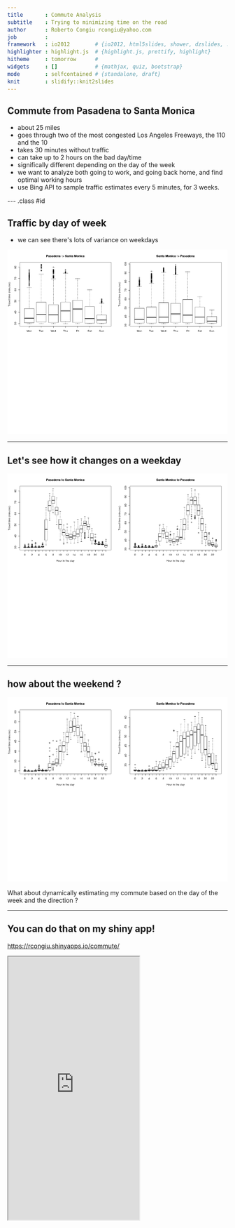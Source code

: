 ```yaml
---
title       : Commute Analysis
subtitle    : Trying to minimizing time on the road
author      : Roberto Congiu rcongiu@yahoo.com
job         : 
framework   : io2012        # {io2012, html5slides, shower, dzslides, ...}
highlighter : highlight.js  # {highlight.js, prettify, highlight}
hitheme     : tomorrow      # 
widgets     : []            # {mathjax, quiz, bootstrap}
mode        : selfcontained # {standalone, draft}
knit        : slidify::knit2slides
---
```





## Commute from Pasadena to Santa Monica

* about 25 miles
* goes through two of the most congested Los Angeles Freeways, the 110 and the 10
* takes 30 minutes without traffic
* can take up to 2 hours on the bad day/time
* significally different depending on the day of the week
* we want to analyze both going to work, and going back home, and find optimal working hours
* use Bing API to sample traffic estimates every 5 minutes, for 3 weeks.


--- .class #id 

## Traffic by day of week

* we can see there's lots of variance on weekdays

![plot of chunk unnamed-chunk-2](assets/fig/unnamed-chunk-2-1.png) 

---

## Let's see how it changes on a weekday


![plot of chunk unnamed-chunk-3](assets/fig/unnamed-chunk-3-1.png) 

---

## how about the weekend ?

![plot of chunk unnamed-chunk-4](assets/fig/unnamed-chunk-4-1.png) 

What about dynamically estimating my commute based on 
the day of the week and the direction ?


---
## You can do that on my shiny app!

https://rcongiu.shinyapps.io/commute/

<iframe src = 'https://rcongiu.shinyapps.io/commute/' height='600px'></iframe>



